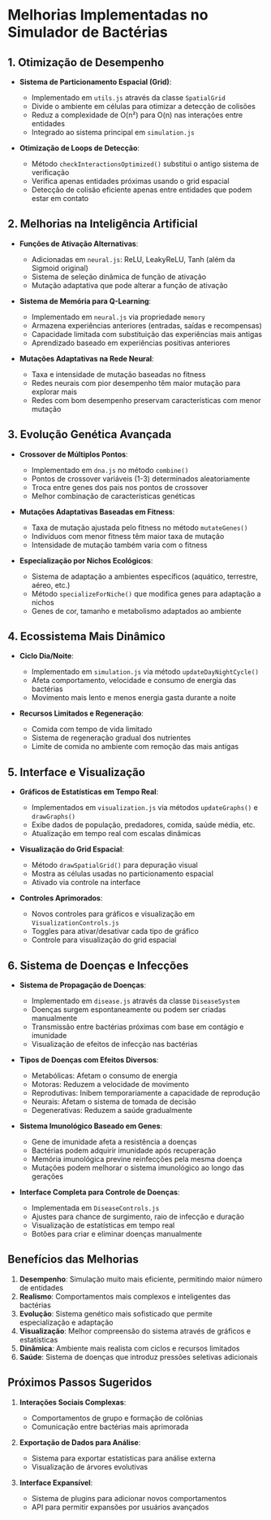 # Melhorias Implementadas no Simulador de Bactérias

## 1. Otimização de Desempenho
- **Sistema de Particionamento Espacial (Grid)**:
  - Implementado em `utils.js` através da classe `SpatialGrid`
  - Divide o ambiente em células para otimizar a detecção de colisões
  - Reduz a complexidade de O(n²) para O(n) nas interações entre entidades
  - Integrado ao sistema principal em `simulation.js`

- **Otimização de Loops de Detecção**:
  - Método `checkInteractionsOptimized()` substitui o antigo sistema de verificação
  - Verifica apenas entidades próximas usando o grid espacial
  - Detecção de colisão eficiente apenas entre entidades que podem estar em contato

## 2. Melhorias na Inteligência Artificial
- **Funções de Ativação Alternativas**:
  - Adicionadas em `neural.js`: ReLU, LeakyReLU, Tanh (além da Sigmoid original)
  - Sistema de seleção dinâmica de função de ativação
  - Mutação adaptativa que pode alterar a função de ativação

- **Sistema de Memória para Q-Learning**:
  - Implementado em `neural.js` via propriedade `memory`
  - Armazena experiências anteriores (entradas, saídas e recompensas)
  - Capacidade limitada com substituição das experiências mais antigas
  - Aprendizado baseado em experiências positivas anteriores

- **Mutações Adaptativas na Rede Neural**:
  - Taxa e intensidade de mutação baseadas no fitness
  - Redes neurais com pior desempenho têm maior mutação para explorar mais
  - Redes com bom desempenho preservam características com menor mutação

## 3. Evolução Genética Avançada
- **Crossover de Múltiplos Pontos**:
  - Implementado em `dna.js` no método `combine()`
  - Pontos de crossover variáveis (1-3) determinados aleatoriamente
  - Troca entre genes dos pais nos pontos de crossover
  - Melhor combinação de características genéticas

- **Mutações Adaptativas Baseadas em Fitness**:
  - Taxa de mutação ajustada pelo fitness no método `mutateGenes()`
  - Indivíduos com menor fitness têm maior taxa de mutação
  - Intensidade de mutação também varia com o fitness

- **Especialização por Nichos Ecológicos**:
  - Sistema de adaptação a ambientes específicos (aquático, terrestre, aéreo, etc.)
  - Método `specializeForNiche()` que modifica genes para adaptação a nichos
  - Genes de cor, tamanho e metabolismo adaptados ao ambiente

## 4. Ecossistema Mais Dinâmico
- **Ciclo Dia/Noite**:
  - Implementado em `simulation.js` via método `updateDayNightCycle()`
  - Afeta comportamento, velocidade e consumo de energia das bactérias
  - Movimento mais lento e menos energia gasta durante a noite

- **Recursos Limitados e Regeneração**:
  - Comida com tempo de vida limitado
  - Sistema de regeneração gradual dos nutrientes
  - Limite de comida no ambiente com remoção das mais antigas

## 5. Interface e Visualização
- **Gráficos de Estatísticas em Tempo Real**:
  - Implementados em `visualization.js` via métodos `updateGraphs()` e `drawGraphs()`
  - Exibe dados de população, predadores, comida, saúde média, etc.
  - Atualização em tempo real com escalas dinâmicas

- **Visualização do Grid Espacial**:
  - Método `drawSpatialGrid()` para depuração visual
  - Mostra as células usadas no particionamento espacial
  - Ativado via controle na interface

- **Controles Aprimorados**:
  - Novos controles para gráficos e visualização em `VisualizationControls.js`
  - Toggles para ativar/desativar cada tipo de gráfico
  - Controle para visualização do grid espacial

## 6. Sistema de Doenças e Infecções
- **Sistema de Propagação de Doenças**:
  - Implementado em `disease.js` através da classe `DiseaseSystem`
  - Doenças surgem espontaneamente ou podem ser criadas manualmente
  - Transmissão entre bactérias próximas com base em contágio e imunidade
  - Visualização de efeitos de infecção nas bactérias

- **Tipos de Doenças com Efeitos Diversos**:
  - Metabólicas: Afetam o consumo de energia
  - Motoras: Reduzem a velocidade de movimento
  - Reprodutivas: Inibem temporariamente a capacidade de reprodução
  - Neurais: Afetam o sistema de tomada de decisão
  - Degenerativas: Reduzem a saúde gradualmente

- **Sistema Imunológico Baseado em Genes**:
  - Gene de imunidade afeta a resistência a doenças
  - Bactérias podem adquirir imunidade após recuperação
  - Memória imunológica previne reinfecções pela mesma doença
  - Mutações podem melhorar o sistema imunológico ao longo das gerações

- **Interface Completa para Controle de Doenças**:
  - Implementada em `DiseaseControls.js`
  - Ajustes para chance de surgimento, raio de infecção e duração
  - Visualização de estatísticas em tempo real
  - Botões para criar e eliminar doenças manualmente

## Benefícios das Melhorias

1. **Desempenho**: Simulação muito mais eficiente, permitindo maior número de entidades
2. **Realismo**: Comportamentos mais complexos e inteligentes das bactérias
3. **Evolução**: Sistema genético mais sofisticado que permite especialização e adaptação
4. **Visualização**: Melhor compreensão do sistema através de gráficos e estatísticas
5. **Dinâmica**: Ambiente mais realista com ciclos e recursos limitados
6. **Saúde**: Sistema de doenças que introduz pressões seletivas adicionais

## Próximos Passos Sugeridos

1. **Interações Sociais Complexas**:
   - Comportamentos de grupo e formação de colônias
   - Comunicação entre bactérias mais aprimorada

2. **Exportação de Dados para Análise**:
   - Sistema para exportar estatísticas para análise externa
   - Visualização de árvores evolutivas

3. **Interface Expansível**:
   - Sistema de plugins para adicionar novos comportamentos
   - API para permitir expansões por usuários avançados